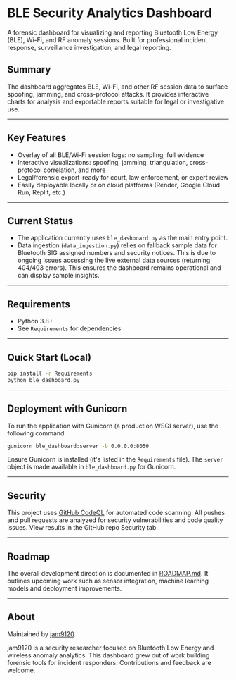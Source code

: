 # BLE Security Analytics Dashboard

A forensic dashboard for visualizing and reporting Bluetooth Low Energy (BLE), Wi-Fi, and RF anomaly sessions. Built for professional incident response, surveillance investigation, and legal reporting.

## Summary

The dashboard aggregates BLE, Wi-Fi, and other RF session data to surface spoofing,
jamming, and cross-protocol attacks. It provides interactive charts for analysis
and exportable reports suitable for legal or investigative use.

---

## **Key Features**
- Overlay of all BLE/Wi-Fi session logs: no sampling, full evidence
- Interactive visualizations: spoofing, jamming, triangulation, cross-protocol correlation, and more
- Legal/forensic export-ready for court, law enforcement, or expert review
- Easily deployable locally or on cloud platforms (Render, Google Cloud Run, Replit, etc.)

---

## **Current Status**
- The application currently uses `ble_dashboard.py` as the main entry point.
- Data ingestion (`data_ingestion.py`) relies on fallback sample data for Bluetooth SIG assigned numbers and security notices. This is due to ongoing issues accessing the live external data sources (returning 404/403 errors). This ensures the dashboard remains operational and can display sample insights.

---

## **Requirements**
- Python 3.8+
- See `Requirements` for dependencies

---

## **Quick Start (Local)**
```bash
pip install -r Requirements
python ble_dashboard.py
```

---

## **Deployment with Gunicorn**
To run the application with Gunicorn (a production WSGI server), use the following command:
```bash
gunicorn ble_dashboard:server -b 0.0.0.0:8050
```
Ensure Gunicorn is installed (it's listed in the `Requirements` file). The `server` object is made available in `ble_dashboard.py` for Gunicorn.

---

## Security

This project uses [GitHub CodeQL](https://codeql.github.com/) for automated code scanning.
All pushes and pull requests are analyzed for security vulnerabilities and code quality issues.
View results in the GitHub repo Security tab.

---

## Roadmap

The overall development direction is documented in [ROADMAP.md](ROADMAP.md). It outlines upcoming work such as sensor integration, machine learning models and deployment improvements.

---

## About

Maintained by [jam9120](https://github.com/jam9120).

jam9120 is a security researcher focused on Bluetooth Low Energy and wireless
anomaly analytics. This dashboard grew out of work building forensic tools for
incident responders. Contributions and feedback are welcome.
